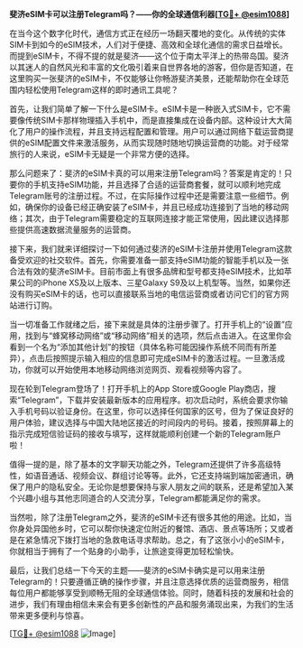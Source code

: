 **斐济eSIM卡可以注册Telegram吗？——你的全球通信利器[[TG💪+ @esim1088](https://t.me/s/esim1088)]**

在当今这个数字化时代，通信方式正在经历一场翻天覆地的变化。从传统的实体SIM卡到如今的eSIM技术，人们对于便捷、高效和全球化通信的需求日益增长。而提到eSIM卡，不得不提的就是斐济——这个位于南太平洋上的热带岛国。斐济以其迷人的自然风光和丰富的文化吸引着来自世界各地的游客，但你是否知道，在这里购买一张斐济的eSIM卡，不仅能够让你畅游斐济美景，还能帮助你在全球范围内轻松使用Telegram这样的即时通讯工具呢？

首先，让我们简单了解一下什么是eSIM卡。eSIM卡是一种嵌入式SIM卡，它不需要像传统SIM卡那样物理插入手机中，而是直接集成在设备内部。这种设计大大简化了用户的操作流程，并且支持远程配置和管理。用户可以通过网络下载运营商提供的eSIM配置文件来激活服务，从而实现随时随地切换运营商的功能。对于经常旅行的人来说，eSIM卡无疑是一个非常方便的选择。

那么问题来了：斐济的eSIM卡真的可以用来注册Telegram吗？答案是肯定的！只要你的手机支持eSIM功能，并且选择了合适的运营商套餐，就可以顺利地完成Telegram账号的注册过程。不过，在实际操作过程中还是需要注意一些细节。例如，确保你的设备已经正确安装了eSIM卡，并且已经成功连接到了当地的移动网络；其次，由于Telegram需要稳定的互联网连接才能正常使用，因此建议选择那些提供高速数据流量服务的运营商。

接下来，我们就来详细探讨一下如何通过斐济的eSIM卡注册并使用Telegram这款备受欢迎的社交软件。首先，你需要准备一部支持eSIM功能的智能手机以及一张合法有效的斐济eSIM卡。目前市面上有很多品牌和型号都支持eSIM技术，比如苹果公司的iPhone XS及以上版本、三星Galaxy S9及以上机型等。当然，如果你还没有购买eSIM卡的话，也可以直接联系当地的电信运营商或者访问它们的官方网站进行订购。

当一切准备工作就绪之后，接下来就是具体的注册步骤了。打开手机上的“设置”应用，找到与“蜂窝移动网络”或“移动网络”相关的选项，然后点击进入。在这里你会看到一个名为“添加其他计划”的按钮（具体名称可能因操作系统不同而有所差异），点击后按照提示输入相应的信息即可完成eSIM卡的激活过程。一旦激活成功，你就可以开始使用本地移动网络浏览网页、观看视频等内容了。

现在轮到Telegram登场了！打开手机上的App Store或Google Play商店，搜索“Telegram”，下载并安装最新版本的应用程序。初次启动时，系统会要求你输入手机号码以验证身份。在这里，你可以选择任何国家的区号，但为了保证良好的用户体验，建议选择与中国大陆地区接近的时间段内的号码。接着，按照屏幕上的指示完成短信验证码的接收与填写，这样就能顺利创建一个新的Telegram账户啦！

值得一提的是，除了基本的文字聊天功能之外，Telegram还提供了许多高级特性，如语音通话、视频会议、群组讨论等等。此外，它还支持端到端加密通讯，确保了用户的隐私安全。无论你是想要保持与家人朋友之间的联系，还是希望加入某个兴趣小组与其他志同道合的人交流分享，Telegram都能满足你的需求。

当然啦，除了注册Telegram之外，斐济的eSIM卡还有很多其他的用途。比如，当你身处异国他乡时，它可以帮你快速定位附近的餐馆、酒店、景点等场所；又或者是在紧急情况下拨打当地的急救电话寻求帮助。总之，有了这张小小的eSIM卡，你就相当于拥有了一个贴身的小助手，让旅途变得更加轻松愉快。

最后，让我们总结一下今天的主题——斐济的eSIM卡确实是可以用来注册Telegram的！只要遵循正确的操作步骤，并且注意选择优质的运营商服务，相信每位用户都能够享受到顺畅无阻的全球通信体验。同时，随着科技的发展和社会的进步，我们有理由相信未来会有更多创新性的产品和服务涌现出来，为我们的生活带来更多便利与惊喜。

[[TG💪+ @esim1088](https://t.me/s/esim1088) ![Image](https://i.postimg.cc/4NQfJmqS/Snipaste-2025-05-13-00-14-12.png)]